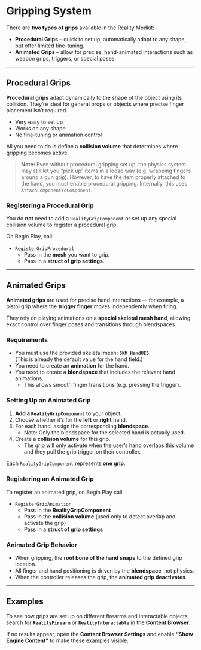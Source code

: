# Gripping System

There are **two types of grips** available in the Reality Modkit:

- **Procedural Grips** – quick to set up, automatically adapt to any shape, but offer limited fine-tuning.  
- **Animated Grips** – allow for precise, hand-animated interactions such as weapon grips, triggers, or special poses.

---

## Procedural Grips

**Procedural grips** adapt dynamically to the shape of the object using its collision. They’re ideal for general props or objects where precise finger placement isn’t required.

- Very easy to set up  
- Works on any shape  
- No fine-tuning or animation control

All you need to do is define a **collision volume** that determines where gripping becomes active.

> **Note:** Even without procedural gripping set up, the physics system may still let you “pick up” items in a loose way (e.g. wrapping fingers around a gun grip). However, to have the item properly attached to the hand, you must enable procedural gripping. Internally, this uses `AttachComponentToComponent`.

### Registering a Procedural Grip

You do **not** need to add a `RealityGripComponent` or set up any special collision volume to register a procedural grip.

On Begin Play, call:

- `RegisterGripProcedural`  
    - Pass in the **mesh** you want to grip.  
    - Pass in a **struct of grip settings**.

---

## Animated Grips

**Animated grips** are used for precise hand interactions — for example, a pistol grip where the **trigger finger** moves independently when firing.

They rely on playing animations on a **special skeletal mesh hand**, allowing exact control over finger poses and transitions through blendspaces.

### Requirements

- You must use the provided skeletal mesh: **`SKM_HandUE5`**  
  (This is already the default value for the hand field.)
- You need to create an **animation** for the hand.
- You need to create a **blendspace** that includes the relevant hand animations.  
    - This allows smooth finger transitions (e.g. pressing the trigger).

### Setting Up an Animated Grip

1. **Add a `RealityGripComponent`** to your object.  
2. Choose whether it’s for the **left** or **right** hand.  
3. For each hand, assign the corresponding **blendspace**.  
    - Note: Only the blendspace for the selected hand is actually used.  
4. Create a **collision volume** for this grip.  
    - The grip will only activate when the user’s hand overlaps this volume and they pull the grip trigger on their controller.

Each `RealityGripComponent` represents **one grip**.

### Registering an Animated Grip

To register an animated grip, on Begin Play call:

- `RegisterGripAnimation`  
  - Pass in the **RealityGripComponent**  
  - Pass in the **collision volume** (used only to detect overlap and activate the grip)  
  - Pass in a **struct of grip settings**

### Animated Grip Behavior

- When gripping, the **root bone of the hand snaps** to the defined grip location.  
- All finger and hand positioning is driven by the **blendspace**, not physics.
- When the controller releases the grip, the **animated grip deactivates**.

---

## Examples

To see how grips are set up on different firearms and interactable objects, search for **`RealityFirearm`** or **`RealityInteractable`** in the **Content Browser**.  

If no results appear, open the **Content Browser Settings** and enable **“Show Engine Content”** to make these examples visible.